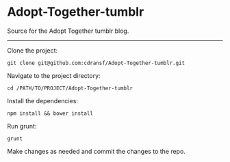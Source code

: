 # Adopt-Together-tumblr

Source for the Adopt Together tumblr blog.

---

Clone the project:

```
git clone git@github.com:cdransf/Adopt-Together-tumblr.git
```

Navigate to the project directory:

```
cd /PATH/TO/PROJECT/Adopt-Together-tumblr
```

Install the dependencies:

```
npm install && bower install
```

Run grunt:

```
grunt
```

Make changes as needed and commit the changes to the repo.
